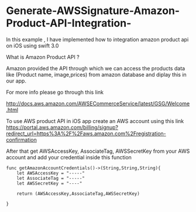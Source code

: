 # Generate-AWSSignature-Amazon-Product-API-Integration-

In this example , I have implemented how to integration amazon product api on iOS using swift 3.0

What is Amazon Product API ?

Amazon provided the API through which we can access the products data like (Product name, image,prices) from amazon database and diplay this in our app.

For more info please go through this link

http://docs.aws.amazon.com/AWSECommerceService/latest/GSG/Welcome.html

To use AWS product API in iOS app create an AWS account using this link https://portal.aws.amazon.com/billing/signup?redirect_url=https%3A%2F%2Faws.amazon.com%2Fregistration-confirmation

After that get AWSAccessKey, AssociateTag, AWSSecretKey from your AWS account and add your credential inside this function

    func getAmazonAccountCredentials()->(String,String,String){
        let AWSAccessKey = "-----"
        let AssociateTag = "-----"
        let AWSSecretKey = "----"
        
        return (AWSAccessKey,AssociateTag,AWSSecretKey)
        
    }

